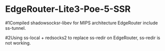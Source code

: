 # EdgeRouter-Lite3-Poe-5-SSR
  #1Compiled shadowsocksr-libev for MIPS architecture EdgeRouter include ss-tunnel.

  #2Using ss-local + redsocks2 to replace ss-redir on EdgeRouter, ss-redir is not working.
